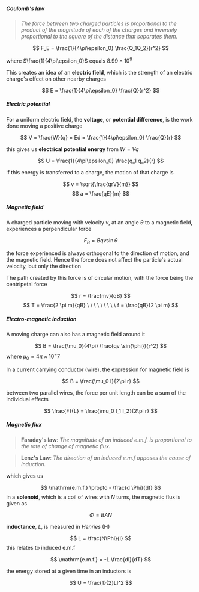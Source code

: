 ##### Coulomb's law

> *The force between two charged particles is proportional to the product of the magnitude of each of the charges and inversely proportional to the square of the distance that separates them.*

$$ F_E = \frac{1}{4\pi\epsilon_0} \frac{Q_1Q_2}{r^2} $$

where $\frac{1}{4\pi\epsilon_0}$ equals $8.99 \times 10^9$

This creates an idea of an **electric field**, which is the strength of an electric charge's effect on other nearby charges

$$ E = \frac{1}{4\pi\epsilon_0} \frac{Q}{r^2} $$

##### Electric potential

For a uniform electric field, the **voltage**, or **potential difference**, is the work done moving a positive charge

$$ V = \frac{W}{q} = Ed = \frac{1}{4\pi\epsilon_0} \frac{Q}{r} $$

this gives us **electrical potential energy** from $W = Vq$

$$ U = \frac{1}{4\pi\epsilon_0} \frac{q_1 q_2}{r} $$

if this energy is transferred to a charge, the motion of that charge is

$$ v = \sqrt{\frac{qrV}{m}} $$
$$ a = \frac{qE}{m} $$

##### Magnetic field 

A charged particle moving with velocity $v$, at an angle $\theta$ to a magnetic field, experiences a perpendicular force

$$ F_B = Bqv \sin{\theta} $$

the force experienced is always orthogonal to the direction of motion, and the magnetic field. Hence the force does not affect the particle's actual velocity, but only the direction

The path created by this force is of circular motion, with the force being the centripetal force

$$ r = \frac{mv}{qB} $$
$$ T = \frac{2 \pi m}{qB} \ \ \ \ \ \ \ \ \ f = \frac{qB}{2 \pi m} $$
##### Electro-magnetic induction

A moving charge can also has a magnetic field around it

$$ B = \frac{\mu_0}{4\pi} \frac{qv \sin{\phi}}{r^2} $$
where $\mu_0 = 4\pi \times 10^-7$

In a current carrying conductor (wire), the expression for magnetic field is

$$ B = \frac{\mu_0 I}{2\pi r} $$

between two parallel wires, the force per unit length can be a sum of the individual effects

$$ \frac{F}{L} = \frac{\mu_0 I_1 I_2}{2\pi r} $$

##### Magnetic flux

> **Faraday's law**: *The magnitude of an induced e.m.f. is proportional to the rate of change of magnetic flux.*

> **Lenz's Law**: *The direction of an induced e.m.f opposes the cause of induction.*

which gives us

$$ \mathrm{e.m.f.} \propto - \frac{d \Phi}{dt} $$
in a **solenoid**, which is a coil of wires with $N$ turns, the magnetic flux is given as

$$ \Phi = BAN $$

**inductance**, $L$, is measured in *Henries* (H)

$$ L = \frac{N\Phi}{I} $$
this relates to induced e.m.f

$$ \mathrm{e.m.f.} = -L \frac{dI}{dT} $$

the energy stored at a given time in an inductors is

$$ U = \frac{1}{2}LI^2 $$
